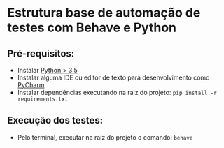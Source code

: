 # Estrutura base de automação de testes com Behave e Python

## Pré-requisitos:

 - Instalar  [Python > 3.5](https://www.python.org/)
 - Instalar alguma IDE ou editor de texto para desenvolvimento como [PyCharm](https://www.jetbrains.com/pycharm/)
 - Instalar dependências executando na raiz do projeto: `pip install -r requirements.txt`

## Execução dos testes:

 - Pelo terminal, executar na raiz do projeto o comando: `behave`
